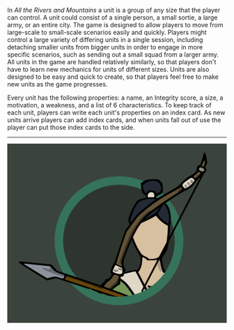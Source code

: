 In _All the Rivers and Mountains_ a unit is a group of any size that the player can control.  A unit could consist of a single person, a small sortie, a large army, or an entire city.  The game is designed to allow players to move from large-scale to small-scale scenarios easily and quickly.  Players might control a large variety of differing units in a single session, including detaching smaller units from bigger units in order to engage in more specific scenarios, such as sending out a small squad from a larger army.  All units in the game are handled relatively similarly, so that players don't have to learn new mechanics for units of different sizes.  Units are also designed to be easy and quick to create, so that players feel free to make new units as the game progresses.

Every unit has the following properties: a name, an Integrity score, a size, a motivation, a weakness, and a list of 6 characteristics.  To keep track of each unit, players can write each unit's properties on an index card.  As new units arrive players can add index cards, and when units fall out of use the player can put those index cards to the side.

---

![Green Archer|40](/content/media/rpg/greenarcher.png)